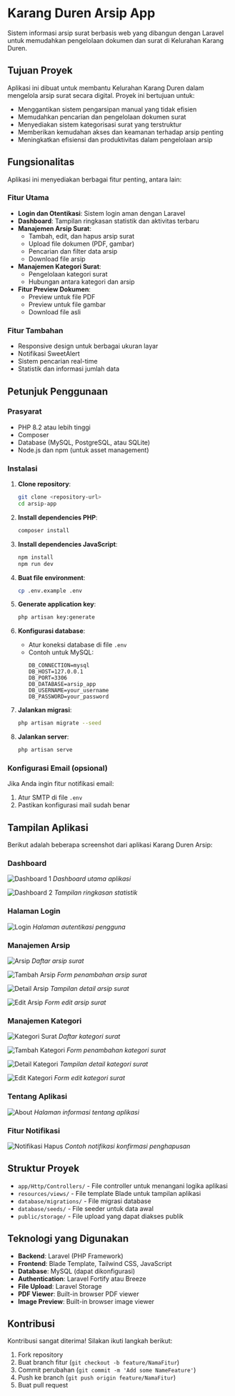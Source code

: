 # Karang Duren Arsip App

Sistem informasi arsip surat berbasis web yang dibangun dengan Laravel untuk memudahkan pengelolaan dokumen dan surat di Kelurahan Karang Duren.

## Tujuan Proyek

Aplikasi ini dibuat untuk membantu Kelurahan Karang Duren dalam mengelola arsip surat secara digital. Proyek ini bertujuan untuk:
- Menggantikan sistem pengarsipan manual yang tidak efisien
- Memudahkan pencarian dan pengelolaan dokumen surat
- Menyediakan sistem kategorisasi surat yang terstruktur
- Memberikan kemudahan akses dan keamanan terhadap arsip penting
- Meningkatkan efisiensi dan produktivitas dalam pengelolaan arsip

## Fungsionalitas

Aplikasi ini menyediakan berbagai fitur penting, antara lain:

### Fitur Utama
- **Login dan Otentikasi**: Sistem login aman dengan Laravel
- **Dashboard**: Tampilan ringkasan statistik dan aktivitas terbaru
- **Manajemen Arsip Surat**:
  - Tambah, edit, dan hapus arsip surat
  - Upload file dokumen (PDF, gambar)
  - Pencarian dan filter data arsip
  - Download file arsip
- **Manajemen Kategori Surat**:
  - Pengelolaan kategori surat
  - Hubungan antara kategori dan arsip
- **Fitur Preview Dokumen**:
  - Preview untuk file PDF
  - Preview untuk file gambar
  - Download file asli

### Fitur Tambahan
- Responsive design untuk berbagai ukuran layar
- Notifikasi SweetAlert
- Sistem pencarian real-time
- Statistik dan informasi jumlah data

## Petunjuk Penggunaan

### Prasyarat
- PHP 8.2 atau lebih tinggi
- Composer
- Database (MySQL, PostgreSQL, atau SQLite)
- Node.js dan npm (untuk asset management)

### Instalasi

1. **Clone repository**:
   ```bash
   git clone <repository-url>
   cd arsip-app
   ```

2. **Install dependencies PHP**:
   ```bash
   composer install
   ```

3. **Install dependencies JavaScript**:
   ```bash
   npm install
   npm run dev
   ```

4. **Buat file environment**:
   ```bash
   cp .env.example .env
   ```

5. **Generate application key**:
   ```bash
   php artisan key:generate
   ```

6. **Konfigurasi database**:
   - Atur koneksi database di file `.env`
   - Contoh untuk MySQL:
     ```
     DB_CONNECTION=mysql
     DB_HOST=127.0.0.1
     DB_PORT=3306
     DB_DATABASE=arsip_app
     DB_USERNAME=your_username
     DB_PASSWORD=your_password
     ```

7. **Jalankan migrasi**:
   ```bash
   php artisan migrate --seed
   ```

8. **Jalankan server**:
   ```bash
   php artisan serve
   ```

### Konfigurasi Email (opsional)
Jika Anda ingin fitur notifikasi email:
1. Atur SMTP di file `.env`
2. Pastikan konfigurasi mail sudah benar

## Tampilan Aplikasi

Berikut adalah beberapa screenshot dari aplikasi Karang Duren Arsip:

### Dashboard
![Dashboard 1](public/img/overview/halaman-dashboard1.png)
*Dashboard utama aplikasi*

![Dashboard 2](public/img/overview/halaman-dashboard2.png)
*Tampilan ringkasan statistik*

### Halaman Login
![Login](public/img/overview/halaman-login.png)
*Halaman autentikasi pengguna*

### Manajemen Arsip
![Arsip](public/img/overview/halaman-arsip.png)
*Daftar arsip surat*

![Tambah Arsip](public/img/overview/halaman-tambah-arsip.png)
*Form penambahan arsip surat*

![Detail Arsip](public/img/overview/halaman-detail-arsip.png)
*Tampilan detail arsip surat*

![Edit Arsip](public/img/overview/halaman-edit-arsip.png)
*Form edit arsip surat*

### Manajemen Kategori
![Kategori Surat](public/img/overview/halaman-kategori-surat.png)
*Daftar kategori surat*

![Tambah Kategori](public/img/overview/halaman-tambah-kategori.png)
*Form penambahan kategori surat*

![Detail Kategori](public/img/overview/halaman-detail-kategori.png)
*Tampilan detail kategori surat*

![Edit Kategori](public/img/overview/halaman-edit-kategori.png)
*Form edit kategori surat*

### Tentang Aplikasi
![About](public/img/overview/halaman-about.png)
*Halaman informasi tentang aplikasi*

### Fitur Notifikasi
![Notifikasi Hapus](public/img/overview/notifikasi-hapus-arsip.png)
*Contoh notifikasi konfirmasi penghapusan*

## Struktur Proyek

- `app/Http/Controllers/` - File controller untuk menangani logika aplikasi
- `resources/views/` - File template Blade untuk tampilan aplikasi
- `database/migrations/` - File migrasi database
- `database/seeds/` - File seeder untuk data awal
- `public/storage/` - File upload yang dapat diakses publik

## Teknologi yang Digunakan

- **Backend**: Laravel (PHP Framework)
- **Frontend**: Blade Template, Tailwind CSS, JavaScript
- **Database**: MySQL (dapat dikonfigurasi)
- **Authentication**: Laravel Fortify atau Breeze
- **File Upload**: Laravel Storage
- **PDF Viewer**: Built-in browser PDF viewer
- **Image Preview**: Built-in browser image viewer

## Kontribusi

Kontribusi sangat diterima! Silakan ikuti langkah berikut:
1. Fork repository
2. Buat branch fitur (`git checkout -b feature/NamaFitur`)
3. Commit perubahan (`git commit -m 'Add some NameFeature'`)
4. Push ke branch (`git push origin feature/NamaFitur`)
5. Buat pull request
